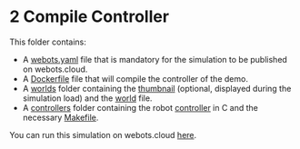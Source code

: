 # 2 Compile Controller
This folder contains:
 - A [webots.yaml](webots.yaml) file that is mandatory for the simulation to be published on webots.cloud.
 - A [Dockerfile](Dockerfile) file that will compile the controller of the demo.
 - A [worlds](worlds) folder containing the [thumbnail](worlds/.spot.jpg) (optional, displayed during the simulation load) and the [world](worlds/spot.wbt) file.
 - A [controllers](controllers) folder containing the robot [controller](controllers/spot_moving_demo/spot_moving_demo.c) in C and the necessary [Makefile](controllers/spot_moving_demo/Makefile).

You can run this simulation on webots.cloud [here](https://webots.cloud/run?version=R2022b&url=https://github.com/cyberbotics/webots-cloud-simulation-demos/blob/main/2_compile_controller/worlds/spot.wbt).
